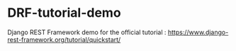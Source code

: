 # DRF-tutorial-demo
Django REST Framework demo for the official tutorial : https://www.django-rest-framework.org/tutorial/quickstart/
